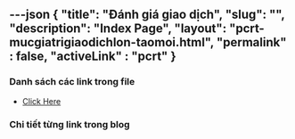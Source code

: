 ---json
{
    "title": "Đánh giá giao dịch",
    "slug": "",
    "description": "Index Page",
    "layout": "pcrt-mucgiatrigiaodichlon-taomoi.html",
    "permalink" : false,
    "activeLink" : "pcrt"
}
---

### Danh sách các link trong file
- [Click Here](./blog-list.html)

### Chi tiết từng link trong blog